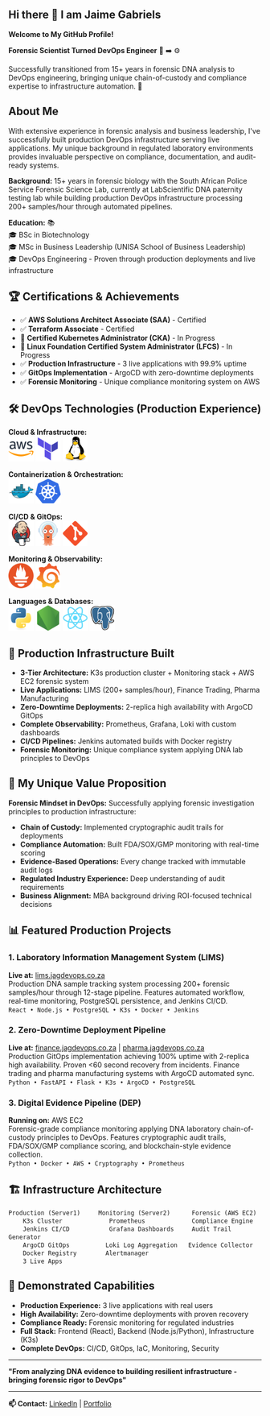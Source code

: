 ## Hi there 👋 I am Jaime Gabriels

**Welcome to My GitHub Profile!**

**Forensic Scientist Turned DevOps Engineer** 🔬 ➡️ ⚙️

Successfully transitioned from 15+ years in forensic DNA analysis to DevOps engineering, bringing unique chain-of-custody and compliance expertise to infrastructure automation. 🚀

## About Me

With extensive experience in forensic analysis and business leadership, I've successfully built production DevOps infrastructure serving live applications. My unique background in regulated laboratory environments provides invaluable perspective on compliance, documentation, and audit-ready systems.

**Background:** 15+ years in forensic biology with the South African Police Service Forensic Science Lab, currently at LabScientific DNA paternity testing lab while building production DevOps infrastructure processing 200+ samples/hour through automated pipelines.

**Education:** 📚  
🎓 BSc in Biotechnology  
🎓 MSc in Business Leadership (UNISA School of Business Leadership)  
🎓 DevOps Engineering - Proven through production deployments and live infrastructure

## 🏆 Certifications & Achievements

- ✅ **AWS Solutions Architect Associate (SAA)** - Certified
- ✅ **Terraform Associate** - Certified
- 🔄 **Certified Kubernetes Administrator (CKA)** - In Progress
- 🔄 **Linux Foundation Certified System Administrator (LFCS)** - In Progress
- ✅ **Production Infrastructure** - 3 live applications with 99.9% uptime
- ✅ **GitOps Implementation** - ArgoCD with zero-downtime deployments
- ✅ **Forensic Monitoring** - Unique compliance monitoring system on AWS

## 🛠️ DevOps Technologies (Production Experience)

**Cloud & Infrastructure:**  
<img src="https://github.com/devicons/devicon/blob/master/icons/amazonwebservices/amazonwebservices-original-wordmark.svg" alt="AWS" width="50" height="50"/>
<img src="https://github.com/devicons/devicon/blob/master/icons/terraform/terraform-original.svg" alt="Terraform" width="50" height="50"/>
<img src="https://github.com/devicons/devicon/blob/master/icons/linux/linux-original.svg" alt="Linux" width="50" height="50"/>

**Containerization & Orchestration:**  
<img src="https://github.com/devicons/devicon/blob/master/icons/docker/docker-original.svg" alt="Docker" width="50" height="50"/>
<img src="https://github.com/devicons/devicon/blob/master/icons/kubernetes/kubernetes-plain.svg" alt="Kubernetes" width="50" height="50"/>

**CI/CD & GitOps:**  
<img src="https://github.com/devicons/devicon/blob/master/icons/jenkins/jenkins-original.svg" alt="Jenkins" width="50" height="50"/>
<img src="https://github.com/devicons/devicon/blob/master/icons/argocd/argocd-original.svg" alt="ArgoCD" width="50" height="50"/>
<img src="https://github.com/devicons/devicon/blob/master/icons/git/git-original.svg" alt="Git" width="50" height="50"/>

**Monitoring & Observability:**  
<img src="https://github.com/devicons/devicon/blob/master/icons/prometheus/prometheus-original.svg" alt="Prometheus" width="50" height="50"/>
<img src="https://github.com/devicons/devicon/blob/master/icons/grafana/grafana-original.svg" alt="Grafana" width="50" height="50"/>

**Languages & Databases:**  
<img src="https://github.com/devicons/devicon/blob/master/icons/python/python-original.svg" alt="Python" width="50" height="50"/>
<img src="https://github.com/devicons/devicon/blob/master/icons/nodejs/nodejs-original.svg" alt="Node.js" width="50" height="50"/>
<img src="https://github.com/devicons/devicon/blob/master/icons/react/react-original.svg" alt="React" width="50" height="50"/>
<img src="https://github.com/devicons/devicon/blob/master/icons/postgresql/postgresql-original.svg" alt="PostgreSQL" width="50" height="50"/>

## 🎯 Production Infrastructure Built

- **3-Tier Architecture:** K3s production cluster + Monitoring stack + AWS EC2 forensic system
- **Live Applications:** LIMS (200+ samples/hour), Finance Trading, Pharma Manufacturing
- **Zero-Downtime Deployments:** 2-replica high availability with ArgoCD GitOps
- **Complete Observability:** Prometheus, Grafana, Loki with custom dashboards
- **CI/CD Pipelines:** Jenkins automated builds with Docker registry
- **Forensic Monitoring:** Unique compliance system applying DNA lab principles to DevOps

## 🔬 My Unique Value Proposition

**Forensic Mindset in DevOps:** Successfully applying forensic investigation principles to production infrastructure:

- **Chain of Custody:** Implemented cryptographic audit trails for deployments
- **Compliance Automation:** Built FDA/SOX/GMP monitoring with real-time scoring
- **Evidence-Based Operations:** Every change tracked with immutable audit logs
- **Regulated Industry Experience:** Deep understanding of audit requirements
- **Business Alignment:** MBA background driving ROI-focused technical decisions

## 📊 Featured Production Projects

### **1. Laboratory Information Management System (LIMS)**
**Live at:** [lims.jagdevops.co.za](https://lims.jagdevops.co.za)  
Production DNA sample tracking system processing 200+ forensic samples/hour through 12-stage pipeline. Features automated workflow, real-time monitoring, PostgreSQL persistence, and Jenkins CI/CD.  
`React • Node.js • PostgreSQL • K3s • Docker • Jenkins`

### **2. Zero-Downtime Deployment Pipeline**
**Live at:** [finance.jagdevops.co.za](https://finance.jagdevops.co.za) | [pharma.jagdevops.co.za](https://pharma.jagdevops.co.za)  
Production GitOps implementation achieving 100% uptime with 2-replica high availability. Proven <60 second recovery from incidents. Finance trading and pharma manufacturing systems with ArgoCD automated sync.  
`Python • FastAPI • Flask • K3s • ArgoCD • PostgreSQL`

### **3. Digital Evidence Pipeline (DEP)**
**Running on:** AWS EC2  
Forensic-grade compliance monitoring applying DNA laboratory chain-of-custody principles to DevOps. Features cryptographic audit trails, FDA/SOX/GMP compliance scoring, and blockchain-style evidence collection.  
`Python • Docker • AWS • Cryptography • Prometheus`

## 🏗️ Infrastructure Architecture

```
Production (Server1)     Monitoring (Server2)      Forensic (AWS EC2)
    K3s Cluster             Prometheus             Compliance Engine
    Jenkins CI/CD           Grafana Dashboards     Audit Trail Generator
    ArgoCD GitOps          Loki Log Aggregation   Evidence Collector
    Docker Registry        Alertmanager
    3 Live Apps
```

## 🌟 Demonstrated Capabilities

- **Production Experience:** 3 live applications with real users
- **High Availability:** Zero-downtime deployments with proven recovery
- **Compliance Ready:** Forensic monitoring for regulated industries
- **Full Stack:** Frontend (React), Backend (Node.js/Python), Infrastructure (K3s)
- **Complete DevOps:** CI/CD, GitOps, IaC, Monitoring, Security

---

**"From analyzing DNA evidence to building resilient infrastructure - bringing forensic rigor to DevOps"**

---

**📫 Contact:** [LinkedIn](https://linkedin.com/in/jaimegabriels) | [Portfolio](https://jagdevops.com)
